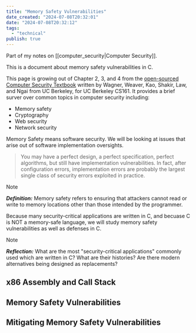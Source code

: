 ```yaml
---
title: "Memory Safety Vulnerabilities"
date_created: "2024-07-08T20:32:01"
date: "2024-07-08T20:32:12"
tags:
  - "technical"
publish: true
---
```


Part of my notes on [[computer_security|Computer Security]].

This is a document about memory safety vulnerabilities in C. 

This page is growing out of Chapter 2, 3, and 4 from the [open-sourced Computer Security Textbook](https://textbook.cs161.org/) written by Wagner, Weaver, Kao, Shakir, Law, and Ngai from UC Berkeley, for UC Berkeley CS161. It provides a brief surver over common topics in computer security including:
  - Memory safety
  - Cryptography
  - Web security
  - Network security

Memory Safety means software security. We will be looking at issues that arise out of software implementation oversights. 

> You may have a perfect design, a perfect specification, perfect algorithms, but still have implementation vulnerabilities. In fact, after configuration errors, implementation errors are probably the largest single class of security errors exploited in practice. 

> [!NOTE]
> ***Definition:*** Memory safety refers to ensuring that attackers cannot read or write to memory locations other than those intended by the programmer.

Because many security-critical applications are written in C, and becuase C is NOT a memory-safe language, we will study memory safety vulnerabilities as well as defenses in C.

> [!NOTE]
> ***Reflection:*** What are the most "security-critical applications" commonly used which are written in C? What are their histories? Are there modern alternatives being designed as replacements? 

## x86 Assembly and Call Stack

## Memory Safety Vulnerabilities

## Mitigating Memory Safety Vulnerabilities
